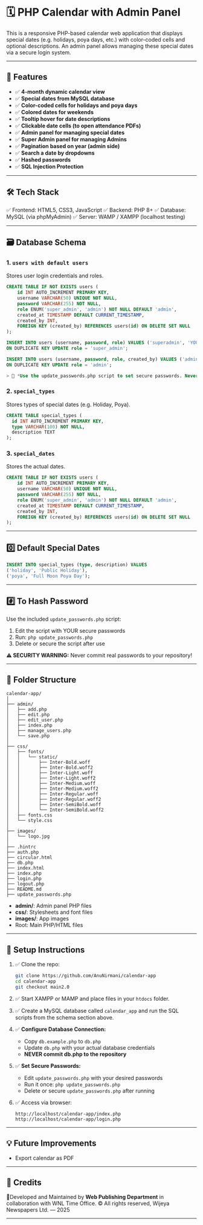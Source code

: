 # 🗓️ PHP Calendar with Admin Panel

This is a responsive PHP-based calendar web application that displays special dates (e.g. holidays, poya days, etc.) with color-coded cells and optional descriptions. An admin panel allows managing these special dates via a secure login system.

---

## 🚀 Features

- ✅ **4-month dynamic calendar view**
- ✅ **Special dates from MySQL database**
- ✅ **Color-coded cells for holidays and poya days**
- ✅ **Colored dates for weekends**
- ✅ **Tooltip hover for date descriptions**
- ✅ **Clickable date cells (to open attendance PDFs)**
- ✅ **Admin panel for managing special dates**
- ✅ **Super Admin panel for managing Admins**
- ✅ **Pagination based on year (admin side)**
- ✅ **Search a date by dropdowns**
- ✅ **Hashed passwords**
- ✅ **SQL Injection Protection**

---

## 🛠️ Tech Stack

✅ Frontend: HTML5, CSS3, JavaScript
✅ Backend: PHP 8+
✅ Database: MySQL (via phpMyAdmin)
✅ Server: WAMP / XAMPP (localhost testing)

---

## 🗃️ Database Schema

### 1. `users with default users`  
Stores user login credentials and roles.
```sql
CREATE TABLE IF NOT EXISTS users (
    id INT AUTO_INCREMENT PRIMARY KEY,
    username VARCHAR(50) UNIQUE NOT NULL,
    password VARCHAR(255) NOT NULL,
    role ENUM('super_admin', 'admin') NOT NULL DEFAULT 'admin',
    created_at TIMESTAMP DEFAULT CURRENT_TIMESTAMP,
    created_by INT,
    FOREIGN KEY (created_by) REFERENCES users(id) ON DELETE SET NULL
);

INSERT INTO users (username, password, role) VALUES ('superadmin', 'YOUR_HASHED_PASSWORD', 'super_admin')
ON DUPLICATE KEY UPDATE role = 'super_admin';

INSERT INTO users (username, password, role, created_by) VALUES ('admin1', 'YOUR_HASHED_PASSWORD', 'admin', 1)
ON DUPLICATE KEY UPDATE role = 'admin';

> 🔐 *Use the update_passwords.php script to set secure passwords. Never commit actual passwords to the repository.*

````

### 2. `special_types`

Stores types of special dates (e.g. Holiday, Poya).

```sql
CREATE TABLE special_types (
  id INT AUTO_INCREMENT PRIMARY KEY,
  type VARCHAR(100) NOT NULL,
  description TEXT
);
```

### 3. `special_dates`

Stores the actual dates.

```sql
CREATE TABLE IF NOT EXISTS users (
    id INT AUTO_INCREMENT PRIMARY KEY,
    username VARCHAR(50) UNIQUE NOT NULL,
    password VARCHAR(255) NOT NULL,
    role ENUM('super_admin', 'admin') NOT NULL DEFAULT 'admin',
    created_at TIMESTAMP DEFAULT CURRENT_TIMESTAMP,
    created_by INT,
    FOREIGN KEY (created_by) REFERENCES users(id) ON DELETE SET NULL
);
```


---

## 0️⃣ Default Special Dates

```sql
INSERT INTO special_types (type, description) VALUES
('holiday', 'Public Holiday'),
('poya', 'Full Moon Poya Day');
```

---

## #️⃣ To Hash Password

Use the included `update_passwords.php` script:

1. Edit the script with YOUR secure passwords
2. Run: `php update_passwords.php`
3. Delete or secure the script after use

**⚠️ SECURITY WARNING:** Never commit real passwords to your repository!

---

## 📂 Folder Structure

```
calendar-app/
│
├── admin/
│   ├── add.php
│   ├── edit.php
│   ├── edit_user.php
│   ├── index.php
│   ├── manage_users.php
│   └── save.php
│
├── css/
│   ├── fonts/
│   │   └── static/
│   │       ├── Inter-Bold.woff
│   │       ├── Inter-Bold.woff2
│   │       ├── Inter-Light.woff
│   │       ├── Inter-Light.woff2
│   │       ├── Inter-Medium.woff
│   │       ├── Inter-Medium.woff2
│   │       ├── Inter-Regular.woff
│   │       ├── Inter-Regular.woff2
│   │       ├── Inter-SemiBold.woff
│   │       └── Inter-SemiBold.woff2
│   ├── fonts.css
│   └── style.css
│
├── images/
│   └── logo.jpg
│
├── .hintrc
├── auth.php
├── circular.html
├── db.php
├── index.html
├── index.php
├── login.php
├── logout.php
├── README.md
├── update_passwords.php
```
- **admin/**: Admin panel PHP files  
- **css/**: Stylesheets and font files  
- **images/**: App images  
- Root: Main PHP/HTML files

---

## 🔧 Setup Instructions

1. ✅ Clone the repo:

   ```bash
   git clone https://github.com/AnuNirmani/calendar-app
   cd calendar-app
   git checkout main2.0
   ```

2. ✅ Start XAMPP or MAMP and place files in your `htdocs` folder.

3. ✅ Create a MySQL database called `calendar_app` and run the SQL scripts from the schema section above.

4. ✅ **Configure Database Connection:**
   - Copy `db.example.php` to `db.php`
   - Update `db.php` with your actual database credentials
   - **NEVER commit db.php to the repository**

5. ✅ **Set Secure Passwords:**
   - Edit `update_passwords.php` with your desired passwords
   - Run it once: `php update_passwords.php`
   - Delete or secure `update_passwords.php` after running

6. ✅ Access via browser:

   ```
   http://localhost/calendar-app/index.php
   http://localhost/calendar-app/login.php
   ```

---

## 💡 Future Improvements

* Export calendar as PDF

---

## 🙌 Credits

📍Developed and Maintained by **Web Publishing Department** in collaboration with WNL Time Office. © All rights reserved, Wijeya Newspapers Ltd. — 2025

---
